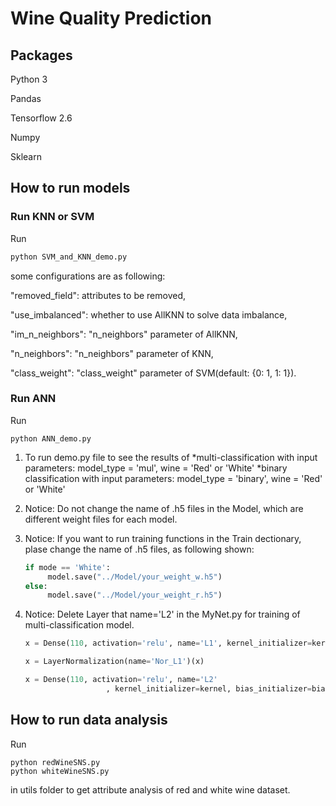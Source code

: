 # Wine Quality Prediction

## Packages

Python 3

Pandas

Tensorflow 2.6

Numpy

Sklearn

## How to run models

### Run KNN or SVM

Run

```bash
python SVM_and_KNN_demo.py
```

some configurations are as following:

"removed_field": attributes to be removed,

"use_imbalanced": whether to use AllKNN to solve data imbalance,

"im_n_neighbors": "n_neighbors" parameter of AllKNN,

"n_neighbors": "n_neighbors" parameter of KNN,

"class_weight": "class_weight" parameter of SVM(default: {0: 1, 1: 1}).

### Run ANN

Run

```
python ANN_demo.py
```


1. To run demo.py file to see the results of 
   *multi-classification with input parameters: model_type = 'mul', wine = 'Red' or 'White'
   *binary classification with input parameters: model_type = 'binary', wine = 'Red' or 'White'

2. Notice: Do not change the name of .h5 files in the Model, which are different weight files for each model.

3. Notice: If you want to run training functions in the Train dectionary, plase change the name of .h5 files, as following shown:
  
     ```python
     if mode == 'White':
          model.save("../Model/your_weight_w.h5")
     else:
          model.save("../Model/your_weight_r.h5")
     ```
     
     
     
4. Notice: Delete Layer that name='L2' in the MyNet.py for training of multi-classification model.
   
   ```python
   x = Dense(110, activation='relu', name='L1', kernel_initializer=kernel, bias_initializer=bias)(input_data)
   
   x = LayerNormalization(name='Nor_L1')(x)
   
   x = Dense(110, activation='relu', name='L2'
                     , kernel_initializer=kernel, bias_initializer=bias)(x)
   ```
## How to run data analysis

Run

```
python redWineSNS.py
python whiteWineSNS.py
```

in utils folder to get attribute analysis of red and white wine dataset.

